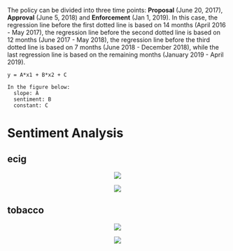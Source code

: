 The policy can be divided into three time points: **Proposal** (June 20, 2017), **Approval** (June 5, 2018) and **Enforcement** (Jan 1, 2019). In this case, the regression line before the first dotted line is based on 14 months (April 2016 - May 2017), the regression line before the second dotted line is based on 12 months (June 2017 - May 2018), the regression line before the third dotted line is based on 7 months (June 2018 - December 2018), while the last regression line is based on the remaining months (January 2019 - April 2019).

```
y = A*x1 + B*x2 + C

In the figure below:
  slope: A
  sentiment: B
  constant: C
```



# Sentiment Analysis

## ecig


<p align="center">
  <img src="https://github.com/meettyj/Alcohol-on-Twitter/raw/master/juliana/figures/screenshots/EX1_regression_3years_2covariate/sentiment_propotion_ecig_vader_description.png" />
</p>

<p align="center">
  <img src="https://github.com/meettyj/Alcohol-on-Twitter/raw/master/juliana/figures/screenshots/EX1_regression_3years_2covariate/sentiment_propotion_ecig_vader.png" />
</p>



## tobacco

<p align="center">
  <img src="https://github.com/meettyj/Alcohol-on-Twitter/raw/master/juliana/figures/screenshots/EX1_regression_3years_2covariate/sentiment_propotion_tobacco_vader_description.png" />
</p>

<p align="center">
  <img src="https://github.com/meettyj/Alcohol-on-Twitter/raw/master/juliana/figures/screenshots/EX1_regression_3years_2covariate/sentiment_propotion_tobacco_vader.png" />
</p>

